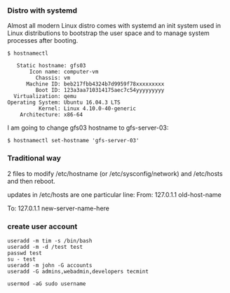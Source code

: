 
### Distro with systemd

  Almost all modern Linux distro comes with systemd an init system used in Linux distributions to bootstrap the user space and to manage system processes after booting.
  
  ```
  $ hostnamectl
  
     Static hostname: gfs03
         Icon name: computer-vm
           Chassis: vm
        Machine ID: beb217fbb4324b7d9959f78xxxxxxxxx
           Boot ID: 123a3aa710314175aec7c54yyyyyyyyy
    Virtualization: qemu
  Operating System: Ubuntu 16.04.3 LTS
            Kernel: Linux 4.10.0-40-generic
      Architecture: x86-64
  ```
  
  I am going to change gfs03 hostname to gfs-server-03:
  
```
$ hostnamectl set-hostname 'gfs-server-03'
```

### Traditional way

2 files to modify /etc/hostname (or /etc/sysconfig/network) and /etc/hosts and then reboot.

updates in /etc/hosts are one particular line:
From:
127.0.1.1 old-host-name

To:
127.0.1.1 new-server-name-here

### create user account

```
useradd -m tim -s /bin/bash
useradd -m -d /test test
passwd test
su - test
useradd -m john -G accounts
useradd -G admins,webadmin,developers tecmint

usermod -aG sudo username
```
